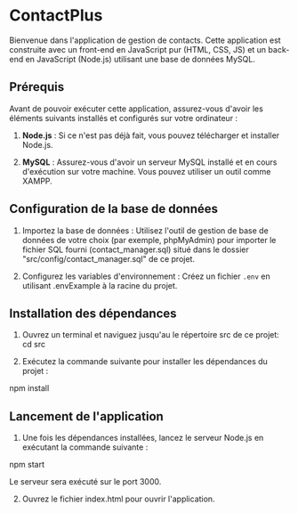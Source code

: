 # ContactPlus

Bienvenue dans l'application de gestion de contacts. Cette application est construite avec un front-end en JavaScript pur (HTML, CSS, JS) et un back-end en JavaScript (Node.js) utilisant une base de données MySQL.

## Prérequis

Avant de pouvoir exécuter cette application, assurez-vous d'avoir les éléments suivants installés et configurés sur votre ordinateur :

1. **Node.js** : Si ce n'est pas déjà fait, vous pouvez télécharger et installer Node.js.

2. **MySQL** : Assurez-vous d'avoir un serveur MySQL installé et en cours d'exécution sur votre machine. Vous pouvez utiliser un outil comme XAMPP.

## Configuration de la base de données

1. Importez la base de données : Utilisez l'outil de gestion de base de données de votre choix (par exemple, phpMyAdmin) pour importer le fichier SQL fourni (contact_manager.sql) situé dans le dossier "src/config/contact_manager.sql" de ce projet.

2. Configurez les variables d'environnement : Créez un fichier `.env` en utilisant .envExample à la racine du projet.

## Installation des dépendances

1. Ouvrez un terminal et naviguez jusqu'au le répertoire src de ce projet: cd src

2. Exécutez la commande suivante pour installer les dépendances du projet :

npm install

## Lancement de l'application

1. Une fois les dépendances installées, lancez le serveur Node.js en exécutant la commande suivante :

npm start

Le serveur sera exécuté sur le port 3000.

2. Ouvrez le fichier index.html pour ouvrir l'application.
